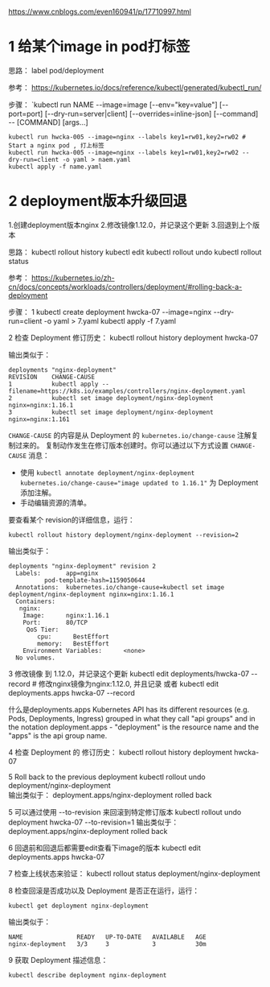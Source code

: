 
https://www.cnblogs.com/even160941/p/17710997.html


# 1 给某个image in pod打标签


思路：
label pod/deployment

参考：
https://kubernetes.io/docs/reference/kubectl/generated/kubectl_run/


步骤：
`kubectl run NAME --image=image [--env="key=value"] [--port=port] [--dry-run=server|client] [--overrides=inline-json] [--command] -- [COMMAND] [args...]

```
kubectl run hwcka-005 --image=nginx --labels key1=rw01,key2=rw02 # Start a nginx pod , 打上标签 
kubectl run hwcka-005 --image=nginx --labels key1=rw01,key2=rw02 --dry-run=client -o yaml > naem.yaml 
kubectl apply -f name.yaml
```


# 2 deployment版本升级回退

1.创建deployment版本nginx
2.修改镜像1.12.0，并记录这个更新
3.回退到上个版本

思路：
kubectl rollout history
kubectl edit
kubectl rollout undo
kubectl rollout status 


参考：
https://kubernetes.io/zh-cn/docs/concepts/workloads/controllers/deployment/#rolling-back-a-deployment

步骤：
1 
kubectl create deployment hwcka-07 --image=nginx --dry-run=client -o yaml > 7.yaml
kubectl apply -f 7.yaml

2 
检查 Deployment 修订历史：
kubectl rollout history deployment hwcka-07 

输出类似于：
```
deployments "nginx-deployment"
REVISION    CHANGE-CAUSE
1           kubectl apply --filename=https://k8s.io/examples/controllers/nginx-deployment.yaml
2           kubectl set image deployment/nginx-deployment nginx=nginx:1.16.1
3           kubectl set image deployment/nginx-deployment nginx=nginx:1.161
```

`CHANGE-CAUSE` 的内容是从 Deployment 的 `kubernetes.io/change-cause` 注解复制过来的。 复制动作发生在修订版本创建时。你可以通过以下方式设置 `CHANGE-CAUSE` 消息：

- 使用 `kubectl annotate deployment/nginx-deployment kubernetes.io/change-cause="image updated to 1.16.1"` 为 Deployment 添加注解。
- 手动编辑资源的清单。


 要查看某个 revision的详细信息，运行：
```shell
kubectl rollout history deployment/nginx-deployment --revision=2
```


输出类似于：

```
deployments "nginx-deployment" revision 2
  Labels:       app=nginx
          pod-template-hash=1159050644
  Annotations:  kubernetes.io/change-cause=kubectl set image deployment/nginx-deployment nginx=nginx:1.16.1
  Containers:
   nginx:
    Image:      nginx:1.16.1
    Port:       80/TCP
     QoS Tier:
        cpu:      BestEffort
        memory:   BestEffort
    Environment Variables:      <none>
  No volumes.
```


3 
修改镜像 到 1.12.0，并记录这个更新
kubectl edit deployments/hwcka-07 --record    # 修改nginx镜像为nginx:1.12.0, 并且记录 
或者 kubectl edit deployments.apps hwcka-07 --record 

什么是deployments.apps
Kubernetes API has its different resources (e.g. Pods, Deployments, Ingress) grouped in what they call "api groups" and in the notation deployment.apps - "deployment" is the resource name and the "apps" is the api group name.


4 检查 Deployment 的 修订历史：
kubectl rollout history deployment hwcka-07 

5 Roll back to the previous deployment
kubectl rollout undo deployment/nginx-deployment  
输出类似于： deployment.apps/nginx-deployment rolled back


5  可以通过使用 --to-revision 来回滚到特定修订版本
kubectl rollout undo deployment hwcka-07 --to-revision=1
输出类似于：  deployment.apps/nginx-deployment rolled back

6 回退前和回退后都需要edit查看下image的版本
kubectl edit deployments.apps hwcka-07 

7  检查上线状态来验证：
kubectl rollout status deployment/nginx-deployment


8 检查回滚是否成功以及 Deployment 是否正在运行，运行：
```shell
kubectl get deployment nginx-deployment
```

输出类似于：
```
NAME               READY   UP-TO-DATE   AVAILABLE   AGE
nginx-deployment   3/3     3            3           30m
```


9 获取 Deployment 描述信息：
```shell
kubectl describe deployment nginx-deployment
```



